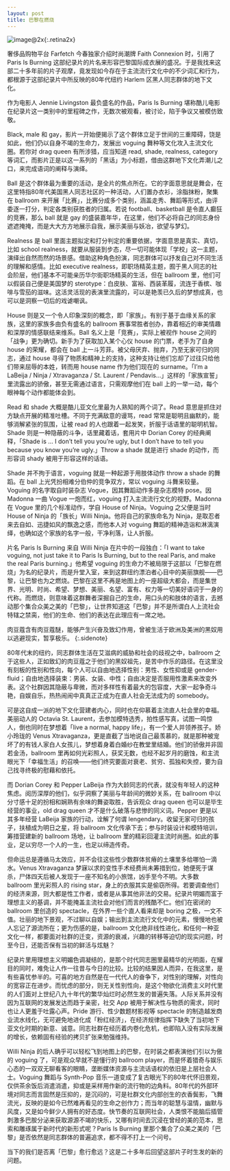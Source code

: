 ```yaml
---
layout: post
title: 巴黎在燃烧
---
```


![image@2x](http://o8nwgxguw.bkt.clouddn.com/2017-04-10-cover.jpg){:.retina2x}

奢侈品购物平台 Farfetch 今春独家介绍时尚潮牌 Faith Connexion 时，引用了 Paris Is Burning 这部纪录片的片名来形容巴黎国际成衣展的盛况。于是我找来这部二十多年前的片子观摩，竟发现如今存在于主流流行文化中的不少词汇和行为，都根源于这部纪录片中所反映的80年代纽约 Harlem 区黑人同志群体的地下文化。

作为电影人 Jennie Livingston 最负盛名的作品，Paris Is Burning 堪称酷儿电影在纪录片这一类别中的里程碑之作，无数次被观看，被讨论，陷于争议又被模仿致敬。

Black, male 和 gay，影片一开始便揭示了这个群体立足于世间的三重障碍，饶是如此，他们仍以自身不竭的生命力，发展出 voguing 舞种等文化攻入主流文化圈。若你对 drag queen 有所涉猎，应当知道 read, shade, realness, category 等词汇，而影片正是以这一系列的「黑话」为小标题，借由这群地下文化弄潮儿之口，来完成语词的阐释与演绎。

Ball 是这个群体最为重要的活动，是全片的焦点所在。它的字面意思就是舞会，在这里特指80年代美国黑人同志社区的一种活动，人们置办衣衫，涂脂抹粉，聚集在 ballroom 来开展「比赛」，比赛分成多个类别，涵盖走秀、舞蹈等形式，由评委逐一打分，判定各类别获胜者的归属。若说 football、basketball 是令直人癫狂的竞赛，那么 ball 就是 gay 的盛装嘉年华，在这里，他们不必将自己的同志身份遮遮掩掩，而是大大方方地展示自我，展示美丽与妖冶，欲望与梦幻。

Realness 是 ball 里面主题拟定和打分判定的重要依据，字面意思是真实、真切，比如 school realness，就要从服装到步态，尽一切可能体现「学校」这一主题，演绎出自然而然的场景感。借助这种角色扮演，同志群体可以抒发自己对不同生活的理解和感情。比如 executive realness，即职场精英主题，囿于黑人同志的社会阶层，他们基本不可能亲历华尔街职场精英的生活，但在 ballroom 里，他们可以假装自己便是美国梦的 sterotype：白皮肤、富裕、西装革履，流连于香槟、咖啡与雪茄的滋味。这活灵活现的表演里流露的，可以是艳羡已久后的梦想成真，也可以是洞察一切后的戏谑嘲讽。

House 则是又一个令人印象深刻的概念，即「家族」。有别于基于血缘关系的家族，这里的家族多由负有盛名的 ballroom 赛事常胜者创办，靠着相近的审美情趣和深厚的情感联结来维系。Ball 名义上是「竞赛」，实际上被视作 house 之间的「战争」更为确切。新手为了获取加入某个心仪 house 的门票，老手为了自身 house 的荣耀，都会在 ball 上一斗芳菲。被父母厌弃、抛弃，乃至无家可归的同志，通过 house 寻得了物质和精神上的支持，这种支持让他们忘却了过往只给他们带来屈辱的本姓，转而用 house name 作为他们现在的 surname。「I’m a LaBeija / Ninja / Xtravaganza / St. Laurent / Pendavis…」这样的「家族宣誓」里流露出的骄傲，甚至无需通过语言，只需观摩他们在 ball 上的一举一动，每个眼神每个动作都能体会到。

Read 和 shade 大概是酷儿亚文化里最为人熟知的两个词了。Read 意思是抓住对方缺点开展的精准吐槽。不同于充满敌意的谩骂，read 常常是聪明且幽默的，能够消解紧张的氛围，让被 read 的人也跟着一起发笑，折服于话语里的聪明机智。Shade 则是一种隐蔽的斗争，话里藏着话，套用片中 Dorian Corey 的经典阐释，「Shade is … I don’t tell you you’re ugly, but I don’t have to tell you because you know you’re ugly.」Throw a shade 就是进行 shade 的动作，而形容词 shady 被用于形容这样的话语。

Shade 并不拘于语言，voguing 就是一种起源于用肢体动作 throw a shade 的舞蹈。在 ball 上光凭扮相难分伯仲的竞争双方，常以 voguing 斗舞来较量。Voguing 的名字取自时装杂志 Vogue，因其舞蹈动作多是杂志模特 pose。因 Madonna 一曲 Vogue 一炮而红，voguing 打入主流流行文化的视野。Madonna 在 Vogue 里的几个标准动作，学自 House of Ninja。Voguing 之父便是当时 House of Ninja 的「族长」Willi Ninja。他将自己的家族命名为 Ninja，是取忍者来去自如、迅捷如风的飘逸之感，而他本人对 voguing 舞蹈的精神造诣和淋漓演绎，也确如这个家族的名字一般，干净利落，让人折服。

片名 Paris Is Burning 来自 Willi Ninja 在片中的一段独白：「I want to take voguing, not just take it to Paris Is Burning, but to the real Paris, and make the real Paris burning.」他希望 voguing 的生命力不被局限于这部以「巴黎在燃烧」为名的纪录片，而是升堂入室，来到这群纽约漂泊者心目中的美丽旗舰——巴黎，让巴黎也为之燃烧。巴黎在这里不再是地图上的一座超级大都会，而是集世界、光明、时尚、希望、梦想、美丽、名望、富有、权力等一切美好语词于一身的代称。而燃烧，则意味着这群舞者深掘自己的生命，用口头的和肢体的语言，去撼动那个集合众美之美的「巴黎」，让世界知道这「巴黎」并不是所谓白人上流社会特辖之禁脔，他们的生命、他们的表达在此理应有一席之地。

肉豆蔻含有肉豆蔻醚，能够产生兴奋及致幻作用，曾被生活于欧洲及美洲的黑奴用以逃避现实，暂享极乐。
{:.sidenote}

80年代末的纽约，同志群体生活在艾滋病的威胁和社会的歧视之中，ballroom 之于这些人，正如致幻的肉豆蔻之于他们的黑奴祖先，是苦中作乐的路径。在这里没有刻板的性别和性向，每个人可以自由地选择性别：男性、女性抑或是 gender-fluid；自由地选择装束：男装、女装、中性；自由决定是否服用性激素来改变外表。这个社群因其隐蔽与卑微，而对多样性有着最大的包容度，大家一起争奇斗艳，自娱自乐，热热闹闹中真真正正成为在直人社会无法成为的 somebody。

可是这自成一派的地下文化营建者内心，同时也在仰慕着主流直人社会里的幸福。美丽动人的 Octavia St. Laurent，去参加模特选秀，拍性感写真，试图一鸣惊人，倒也同时在梦想着「live a normal, happy life」，有一个爱人并领养孩子。娇小玲珑的 Venus Xtravaganza，更是直截了当地说自己最羡慕的，就是那种被宠坏了的有钱人家白人女孩儿，梦想着身着白婚纱在教堂里结婚。他们的骄傲并非固若金汤，ballroom 里再如何光彩照人，获奖无数，也经不起岁月的磨蚀，和主流眼光下「幸福生活」的召唤——他们终究要面对衰老、贫穷、孤独和失控，要为自己找寻终极的慰藉和依托。

而 Dorian Corey 和 Pepper LaBeija 作为大龄同志的代表，就没有年轻人的这种焦虑。阅历深厚的他们，似乎洞察了美丽与年龄间的微妙关系，在 ballroom 中以分寸感十足的扮相和娴熟有余味的舞姿取胜，告诉观众 drag queen 也可以是毕生经营的事业，old drag queen 才不是什么破落与悲惨的同义词。Pepper 更是以其多年经营 LaBeija 家族的行动，诠解了何谓 lengendary。收留无家可归的孩子，扶植成为明日之星，将 ballroom 文化传承下去；参与时装设计和模特培训，筹措营建新的 ballroom 场地，让 ballroom 里的精彩回灌主流时尚圈。如此的事业，足以穷尽一个人的一生，也足以缔造传奇。

但命运总是遵循马太效应，并不会往这些性少数群体贫瘠的土壤里多给哪怕一滴水。Venus Xtravaganza 梦寐以求的变性手术经费尚未筹措到位，她便死于谋杀，尸体四天后被人发现于一座不知名的小旅馆，凶手至今不明。大多数 ballroom 里光彩照人的 rising star，身上的衣服其实是偷窃所得。若要调查他们的经济来源，则大都是性工作者，或者是从事其他非法的交易。纪录片明媚而富于理想主义的基调，并不能掩盖主流社会对他们而言的残酷不仁。他们在密闭的 ballroom 里创造的 spectacle，在外界一些个直人看来却是 boring 之极，一文不值。壮丽的地下景观，不过聊以自娱；输出到主流流行文化中的元素，慢慢地也被人忘记了源流所在；更为伤感的是，ballroom 文化绝非线性进化，和任何一种亚文化一样，都要面对社群的迁变，资源的衰减，兴趣的转移等迫切的现实问题，时至今日，还能否保有当初的鲜活与炫魅？

纪录片里用理想主义明媚色调凝结的，是那个时代同志圈里最精华的光明面，在耀目的同时，难免让人作一往昔与今日的比较。比较的结果因人而异，在我这里，是有些喜忧参半的。可喜的地方自然是在一代代人的奋争下，对性别的理解，对性向的宽容正在进步。而忧虑的部分，则无关性别性向，是这个物欲化消费主义时代里的人们面对上世纪八九十年代的繁华灿烂时必然生发的普遍失落。人际关系并没有因为互联网的发展发达而趋于亲密，社交 App 被用于解决性与物质的需求，同时也让人更羞于吐露心声。Pride 游行、性少数题材影视等 spectacle 的制造越发商业流水线化，无可避免地进化成「粉红经济」，在经济规律指挥下缺失了当初地下亚文化时期的新意、诚意。同志社群在经历着内卷化危机，也即陷入没有实际发展的增长，依赖固有经验的拷贝扩张来勉强维持。

Willi Ninja 的后人确乎可以轻松飞到地图上的巴黎，在时装之都表演他们引以为傲的 voguing 了，可是观众早就不是懂行的 ballroom player，而是怀着猎奇与娱乐心态的一双双无聊看客的眼睛，垄断媒体资源与主流话语权的依旧是上层社会人士。Voguing 舞蹈与 Synth-Pop 音乐一道变成了复古眼光下的80年代怀旧景观，仅供茶余饭后消遣消遣，抑或是采样用作新的流行物的边角料。80年代的外部环境对同志而言固然是压抑的，是沉闷的，可是社群文化内部创生的衣香鬓影，飞舞流光，反映的是如今已然难再看见的生命之创作力；而当年的聪慧与温情，幽默与风度，又是如今鲜少人拥有的好态度。快节奏的互联网社会，人类恨不能脑后插管刺激多巴胺分泌来获取源源不竭的快乐，又哪有时间去沉浸在曾经的美的范本，思索和雕琢属于新时代的新形式呢？Paris Is Burning 里那个集合了众美之美的「巴黎」是否依然是同志群体的普遍追求，都不得不打上一个问号。

当下的我们是否离「巴黎」愈行愈远？这是二十多年后回望这部片子时生发的新的问题。
